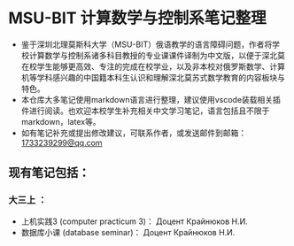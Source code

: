 # MSU-BIT 计算数学与控制系笔记整理
* 鉴于深圳北理莫斯科大学（MSU-BIT）俄语教学的语言障碍问题，作者将学校计算数学与控制系诸多科目教授的专业课课件译制为中文版，以便于深北莫在校学生能够更高效、专注的完成在校学业，以及非本校对俄罗斯数学、计算机等学科感兴趣的中国籍本科生认识和理解深北莫苏式数学教育的内容板块与特色。
* 本仓库大多笔记使用markdown语言进行整理，建议使用vscode装载相关插件进行阅读。也欢迎本校学生补充相关中文学习笔记，语言包括且不限于markdown，latex等。
* 如有笔记补充或提出修改建议，可联系作者，或发送邮件到邮箱：1733239299@qq.com
## 现有笔记包括：
### 大三上 ：
* 上机实践3 (computer practicum 3)： Доцент Крайнюков Н.И.
* 数据库小课 (database seminar)： Доцент Крайнюков Н.И.
